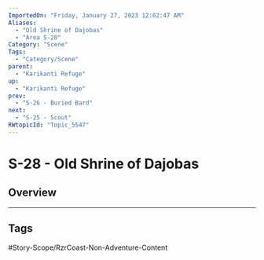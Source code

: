 ```yaml
---
ImportedOn: "Friday, January 27, 2023 12:02:47 AM"
Aliases:
  - "Old Shrine of Dajobas"
  - "Area S-28"
Category: "Scene"
Tags:
  - "Category/Scene"
parent:
  - "Karikanti Refuge"
up:
  - "Karikanti Refuge"
prev:
  - "S-26 - Buried Bard"
next:
  - "S-25 - Scout"
RWtopicId: "Topic_5547"
---
```

# S-28 - Old Shrine of Dajobas
## Overview

---
## Tags
#Story-Scope/RzrCoast-Non-Adventure-Content

